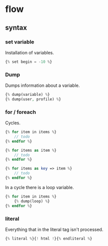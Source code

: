 # flow

## syntax

### set variable
Installation of variables.

```php
{% set begin = -10 %}
```

### Dump
Dumps information about a variable.

```php
{% dump(variable) %}
{% dump(user, profile) %}
```

### for / foreach 
Cycles.

```php
{% for item in items %}
    // todo
{% endfor %}
```

```php
{% for items as item %}
    // todo
{% endfor %}
```

```php
{% for items as key => item %}
    // todo
{% endfor %}
```

In a cycle there is a loop variable.
```php
{% for item in items %}
    {% dump(loop) %}
{% endfor %}
```

### literal
Everything that in the literal tag isn't processed.

```php
{% literal %}{! html !}{% endliteral %}
```
